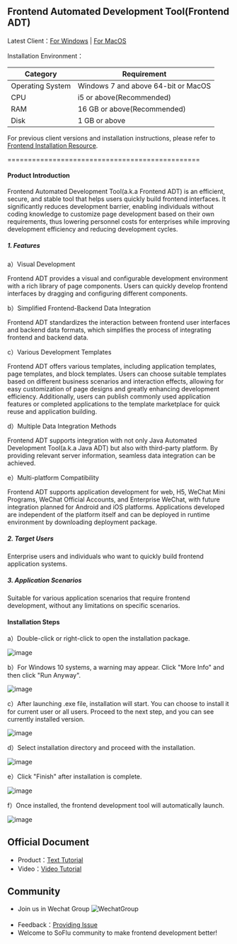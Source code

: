 Frontend Automated Development Tool(Frontend ADT)
-----------------------------------

Latest Client：[For Windows](https://download.feisuanyz.com/release/SoFlu-Page_latest.exe) | [For MacOS](https://download.feisuanyz.com/release-mac/SoFlu-Page_latest.dmg)

Installation Environment：

| Category       | Requirement         |
|----------|----------------|
| Operating System    | Windows 7 and above 64-bit or MacOS |
| CPU      | i5 or above(Recommended)   |
| RAM     |  16 GB or above(Recommended)    |
| Disk | 1 GB or above    |

For previous client versions and installation instructions, please refer to [Frontend Installation Resource](https://github.com/feisuanyz/Frontend-ADT/tree/main/.%20Frontend%20Installation%20Resource).

===============================================

#### Product Introduction

Frontend Automated Development Tool(a.k.a Frontend ADT) is an efficient, secure, and stable tool that helps users quickly build frontend interfaces. It significantly reduces development barrier, enabling individuals without coding knowledge to customize page development based on their own requirements, thus lowering personnel costs for enterprises while improving development efficiency and reducing development cycles.

##### 1. Features

a）Visual Development

Frontend ADT provides a visual and configurable development environment with a rich library of page components. Users can quickly develop frontend interfaces by dragging and configuring different components.

b）Simplified Frontend-Backend Data Integration

Frontend ADT standardizes the interaction between frontend user interfaces and backend data formats, which simplifies the process of integrating frontend and backend data.

c）Various Development Templates

Frontend ADT offers various templates, including application templates, page templates, and block templates. Users can choose suitable templates based on different business scenarios and interaction effects, allowing for easy customization of page designs and greatly enhancing development efficiency. Additionally, users can publish commonly used application features or completed applications to the template marketplace for quick reuse and application building.

d）Multiple Data Integration Methods

Frontend ADT supports integration with not only Java Automated Development Tool(a.k.a Java ADT) but also with third-party platform. By providing relevant server information, seamless data integration can be achieved.

e）Multi-platform Compatibility

Frontend ADT supports application development for web, H5, WeChat Mini Programs, WeChat Official Accounts, and Enterprise WeChat, with future integration planned for Android and iOS platforms. Applications developed are independent of the platform itself and can be deployed in runtime environment by downloading deployment package.

##### 2. Target Users

Enterprise users and individuals who want to quickly build frontend application systems.

##### 3. Application Scenarios

Suitable for various application scenarios that require frontend development, without any limitations on specific scenarios.

#### Installation Steps

a）Double-click or right-click to open the installation package.

![image](https://github.com/feisuanyz/Frontend-adp/assets/79617492/8a75c424-607c-49be-91f2-17b50ee37e08)

b）For Windows 10 systems, a warning may appear. Click "More Info" and then click "Run Anyway".

![image](https://github.com/feisuanyz/Frontend-adp/assets/79617492/b134e589-7162-4fe4-a1f3-0e447e34b5bc)

c）After launching .exe file, installation will start. You can choose to install it for current user or all users. Proceed to the next step, and you can see currently installed version.

![image](https://github.com/feisuanyz/Frontend-adp/assets/79617492/42ed4c00-0424-419b-830c-caace9d45fe5)

d）Select installation directory and proceed with the installation.

![image](https://github.com/feisuanyz/Frontend-adp/assets/79617492/963d8e63-8db4-4053-a2dd-b992695cc79e)
 
e）Click "Finish" after installation is complete.

![image](https://github.com/feisuanyz/Frontend-adp/assets/79617492/f29f4557-9c76-46a9-96a9-11a6afa67161)

f）Once installed, the frontend development tool will automatically launch.

![image](https://github.com/feisuanyz/Frontend-adp/assets/79617492/c88424ba-b24d-47dd-b4cf-23f02c354d1a)

**Official Document**
-----------------------------------
- Product：[Text Tutorial](https://feisuanyz.com/support/helpCenter/)
- Video：[Video Tutorial](https://feisuanyz.com/shortVideo/list/)

**Community**
-----------------------------------
- Join us in Wechat Group
![WechatGroup](https://github.com/feisuanyz/SoFlu-adp/blob/main/images/QRCode.PNG) <br><br>
- Feedback：[Providing Issue](https://github.com/feisuanyz/Java-ADT/issues)
- Welcome to SoFlu community to make frontend development better!
